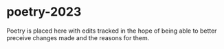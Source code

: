 # poetry-2023

Poetry is placed here with edits tracked in the hope of being able to better preceive changes made and the reasons for them.
